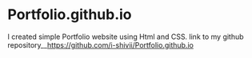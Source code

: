 # Portfolio.github.io
I created simple Portfolio website using Html and CSS.
link to my github repository__https://github.com/i-shivii/Portfolio.github.io
